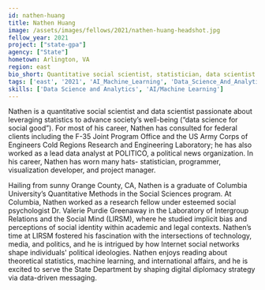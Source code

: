 ```yaml
---
id: nathen-huang
title: Nathen Huang
image: /assets/images/fellows/2021/nathen-huang-headshot.jpg
fellow_year: 2021
project: ["state-gpa"]
agency: ["State"]
hometown: Arlington, VA
region: east
bio_short: Quantitative social scientist, statistician, data scientist for social good.
tags: ['east', '2021', 'AI_Machine_Learning', 'Data_Science_And_Analytics']
skills: ['Data Science and Analytics', 'AI/Machine Learning']
---
```

Nathen is a quantitative social scientist and data scientist passionate about leveraging statistics to advance society’s well-being (“data science for social good”). For most of his career, Nathen has consulted for federal clients including the F-35 Joint Program Office and the US Army Corps of Engineers Cold Regions Research and Engineering Laboratory; he has also worked as a lead data analyst at POLITICO, a political news organization. In his career, Nathen has worn many hats- statistician, programmer, visualization developer, and project manager.

Hailing from sunny Orange County, CA, Nathen is a graduate of Columbia University’s Quantitative Methods in the Social Sciences program. At Columbia, Nathen worked as a research fellow under esteemed social psychologist Dr. Valerie Purdie Greenaway in the Laboratory of Intergroup Relations and the Social Mind (LIRSM), where he studied implicit bias and perceptions of social identity within academic and legal contexts. Nathen’s time at LIRSM fostered his fascination with the intersections of technology, media, and politics, and he is intrigued by how Internet social networks shape individuals' political ideologies. Nathen enjoys reading about theoretical statistics, machine learning, and international affairs, and he is excited to serve the State Department by shaping digital diplomacy strategy via data-driven messaging.
